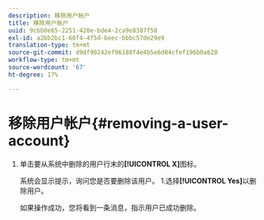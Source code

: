```yaml
---
description: 移除用户帐户
title: 移除用户帐户
uuid: 9cbb0e65-2251-420e-bde4-2ca9e8387f58
exl-id: a2bb2bc1-68f4-4f5d-beec-bbbc57de29e9
translation-type: tm+mt
source-git-commit: d9df90242ef96188f4e4b5e6d04cfef196b0a628
workflow-type: tm+mt
source-wordcount: '67'
ht-degree: 17%

---
```


# 移除用户帐户{#removing-a-user-account}

1. 单击要从系统中删除的用户行末的&#x200B;**[!UICONTROL X]**&#x200B;图标。

   系统会显示提示，询问您是否要删除该用户。 1.选择&#x200B;**[!UICONTROL Yes]**&#x200B;以删除用户。

   如果操作成功，您将看到一条消息，指示用户已成功删除。
